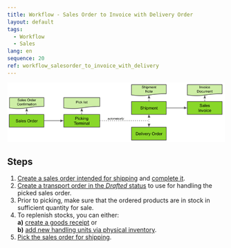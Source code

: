 ```yaml
---
title: Workflow - Sales Order to Invoice with Delivery Order
layout: default
tags:
  - Workflow
  - Sales
lang: en
sequence: 20
ref: workflow_salesorder_to_invoice_with_delivery
---
```


<kbd><img src="assets/Workflow_Sales_Order_to_Invoice (Picking Terminal v2).png" alt="Fig.: Workflow - Sales order to invoice with delivery order (Picking Terminal v2)"></kbd>

## Steps
1. [Create a sales order intended for shipping](Sales_order_with_shipper) and [complete it](DocumentProcessingComplete).
1. [Create a transport order in the *Drafted* status](Create_transport_order) to use for handling the picked sales order.
1. Prior to picking, make sure that the ordered products are in stock in sufficient quantity for sale.
1. To replenish stocks, you can either:<br>
  **a)** [create a goods receipt](CreateGoodsReceipt) or<br>
  **b)** [add new handling units via physical inventory](Physical_inventory_create_HUs).
1. [Pick the sales order for shipping](Order_picking_delivery_terminalv2).
